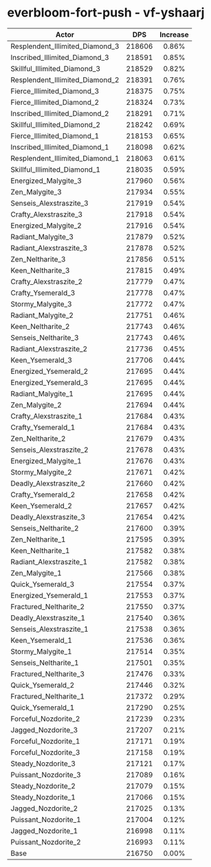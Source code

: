 # everbloom-fort-push - vf-yshaarj
| Actor | DPS | Increase |
|---|:---:|:---:|
|Resplendent_Illimited_Diamond_3|218606|0.86%|
|Inscribed_Illimited_Diamond_3|218591|0.85%|
|Skillful_Illimited_Diamond_3|218529|0.82%|
|Resplendent_Illimited_Diamond_2|218391|0.76%|
|Fierce_Illimited_Diamond_3|218375|0.75%|
|Fierce_Illimited_Diamond_2|218324|0.73%|
|Inscribed_Illimited_Diamond_2|218291|0.71%|
|Skillful_Illimited_Diamond_2|218242|0.69%|
|Fierce_Illimited_Diamond_1|218153|0.65%|
|Inscribed_Illimited_Diamond_1|218098|0.62%|
|Resplendent_Illimited_Diamond_1|218063|0.61%|
|Skillful_Illimited_Diamond_1|218035|0.59%|
|Energized_Malygite_3|217960|0.56%|
|Zen_Malygite_3|217934|0.55%|
|Senseis_Alexstraszite_3|217919|0.54%|
|Crafty_Alexstraszite_3|217918|0.54%|
|Energized_Malygite_2|217916|0.54%|
|Radiant_Malygite_3|217879|0.52%|
|Radiant_Alexstraszite_3|217878|0.52%|
|Zen_Neltharite_3|217856|0.51%|
|Keen_Neltharite_3|217815|0.49%|
|Crafty_Alexstraszite_2|217779|0.47%|
|Crafty_Ysemerald_3|217778|0.47%|
|Stormy_Malygite_3|217772|0.47%|
|Radiant_Malygite_2|217751|0.46%|
|Keen_Neltharite_2|217743|0.46%|
|Senseis_Neltharite_3|217743|0.46%|
|Radiant_Alexstraszite_2|217736|0.45%|
|Keen_Ysemerald_3|217706|0.44%|
|Energized_Ysemerald_2|217695|0.44%|
|Energized_Ysemerald_3|217695|0.44%|
|Radiant_Malygite_1|217695|0.44%|
|Zen_Malygite_2|217694|0.44%|
|Crafty_Alexstraszite_1|217684|0.43%|
|Crafty_Ysemerald_1|217684|0.43%|
|Zen_Neltharite_2|217679|0.43%|
|Senseis_Alexstraszite_2|217678|0.43%|
|Energized_Malygite_1|217676|0.43%|
|Stormy_Malygite_2|217671|0.42%|
|Deadly_Alexstraszite_2|217660|0.42%|
|Crafty_Ysemerald_2|217658|0.42%|
|Keen_Ysemerald_2|217657|0.42%|
|Deadly_Alexstraszite_3|217654|0.42%|
|Senseis_Neltharite_2|217600|0.39%|
|Zen_Neltharite_1|217595|0.39%|
|Keen_Neltharite_1|217582|0.38%|
|Radiant_Alexstraszite_1|217582|0.38%|
|Zen_Malygite_1|217566|0.38%|
|Quick_Ysemerald_3|217554|0.37%|
|Energized_Ysemerald_1|217553|0.37%|
|Fractured_Neltharite_2|217550|0.37%|
|Deadly_Alexstraszite_1|217540|0.36%|
|Senseis_Alexstraszite_1|217538|0.36%|
|Keen_Ysemerald_1|217536|0.36%|
|Stormy_Malygite_1|217514|0.35%|
|Senseis_Neltharite_1|217501|0.35%|
|Fractured_Neltharite_3|217476|0.33%|
|Quick_Ysemerald_2|217446|0.32%|
|Fractured_Neltharite_1|217372|0.29%|
|Quick_Ysemerald_1|217290|0.25%|
|Forceful_Nozdorite_2|217239|0.23%|
|Jagged_Nozdorite_3|217207|0.21%|
|Forceful_Nozdorite_1|217171|0.19%|
|Forceful_Nozdorite_3|217158|0.19%|
|Steady_Nozdorite_3|217121|0.17%|
|Puissant_Nozdorite_3|217089|0.16%|
|Steady_Nozdorite_2|217079|0.15%|
|Steady_Nozdorite_1|217066|0.15%|
|Jagged_Nozdorite_2|217025|0.13%|
|Puissant_Nozdorite_1|217004|0.12%|
|Jagged_Nozdorite_1|216998|0.11%|
|Puissant_Nozdorite_2|216993|0.11%|
|Base|216750|0.00%|
